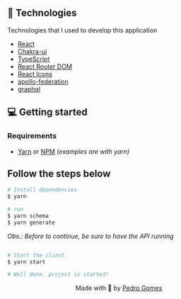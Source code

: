 ## 🚀 Technologies

Technologies that I used to develop this application

-   [React](https://reactjs.org)
-   [Chakra-ui](https://chakra-ui.com)
-   [TypeScript](https://www.typescriptlang.org/)
-   [React Router DOM](https://reacttraining.com/react-router/)
-   [React Icons](https://react-icons.netlify.com/#/)
-   [apollo-federation](https://www.apollographql.com/docs/federation/)
-   [graphql](https://graphql.org/)

## 💻 Getting started

### Requirements

-   [Yarn](https://classic.yarnpkg.com/) or [NPM](https://www.npmjs.com/) _(examples are with yarn)_

## Follow the steps below

```bash
# Install dependencies
$ yarn
```

```bash
# run
$ yarn schema
$ yarn generate
```

_Obs.: Before to continue, be sure to have the API running_

```bash

# Start the client
$ yarn start

# Well done, project is started!

```

<p align="center">
  Made with 💜 by <a href="https://www.linkedin.com/in/pedroleinar/">Pedro Gomes</a>
</p>
